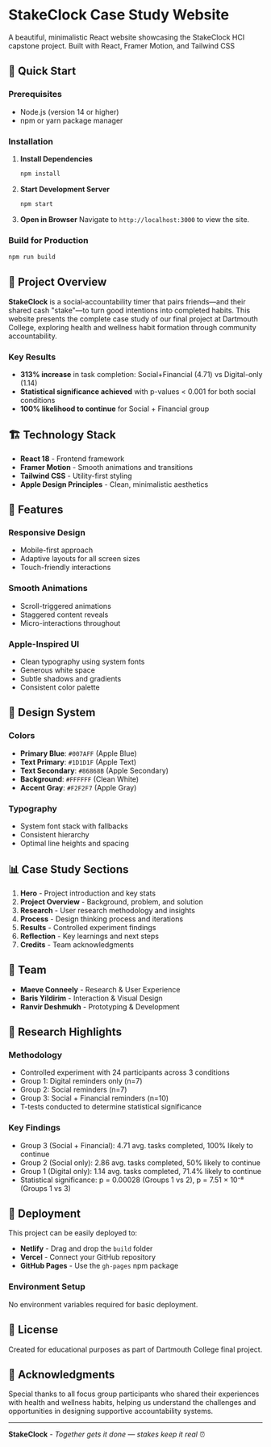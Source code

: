 # StakeClock Case Study Website

A beautiful, minimalistic React website showcasing the StakeClock HCI capstone project. Built with React, Framer Motion, and Tailwind CSS 

## 🚀 Quick Start

### Prerequisites
- Node.js (version 14 or higher)
- npm or yarn package manager

### Installation

1. **Install Dependencies**
   ```bash
   npm install
   ```

2. **Start Development Server**
   ```bash
   npm start
   ```

3. **Open in Browser**
   Navigate to `http://localhost:3000` to view the site.

### Build for Production
```bash
npm run build
```

## 🎯 Project Overview

**StakeClock** is a social‑accountability timer that pairs friends—and their shared cash "stake"—to turn good intentions into completed habits. This website presents the complete case study of our final project at Dartmouth College, exploring health and wellness habit formation through community accountability.

### Key Results
- **313% increase** in task completion: Social+Financial (4.71) vs Digital-only (1.14)
- **Statistical significance achieved** with p-values < 0.001 for both social conditions
- **100% likelihood to continue** for Social + Financial group

## 🏗️ Technology Stack

- **React 18** - Frontend framework
- **Framer Motion** - Smooth animations and transitions
- **Tailwind CSS** - Utility-first styling
- **Apple Design Principles** - Clean, minimalistic aesthetics

## 📱 Features

### Responsive Design
- Mobile-first approach
- Adaptive layouts for all screen sizes
- Touch-friendly interactions

### Smooth Animations
- Scroll-triggered animations
- Staggered content reveals
- Micro-interactions throughout

### Apple-Inspired UI
- Clean typography using system fonts
- Generous white space
- Subtle shadows and gradients
- Consistent color palette

## 🎨 Design System

### Colors
- **Primary Blue**: `#007AFF` (Apple Blue)
- **Text Primary**: `#1D1D1F` (Apple Text)
- **Text Secondary**: `#86868B` (Apple Secondary)
- **Background**: `#FFFFFF` (Clean White)
- **Accent Gray**: `#F2F2F7` (Apple Gray)

### Typography
- System font stack with fallbacks
- Consistent hierarchy
- Optimal line heights and spacing

## 📊 Case Study Sections

1. **Hero** - Project introduction and key stats
2. **Project Overview** - Background, problem, and solution
3. **Research** - User research methodology and insights
4. **Process** - Design thinking process and iterations
5. **Results** - Controlled experiment findings
6. **Reflection** - Key learnings and next steps
7. **Credits** - Team acknowledgments

## 👥 Team

- **Maeve Conneely** - Research & User Experience
- **Baris Yildirim** - Interaction & Visual Design  
- **Ranvir Deshmukh** - Prototyping & Development

## 🔬 Research Highlights

### Methodology
- Controlled experiment with 24 participants across 3 conditions
- Group 1: Digital reminders only (n=7)
- Group 2: Social reminders (n=7) 
- Group 3: Social + Financial reminders (n=10)
- T-tests conducted to determine statistical significance

### Key Findings
- Group 3 (Social + Financial): 4.71 avg. tasks completed, 100% likely to continue
- Group 2 (Social only): 2.86 avg. tasks completed, 50% likely to continue  
- Group 1 (Digital only): 1.14 avg. tasks completed, 71.4% likely to continue
- Statistical significance: p = 0.00028 (Groups 1 vs 2), p = 7.51 × 10⁻⁸ (Groups 1 vs 3)

## 🚀 Deployment

This project can be easily deployed to:
- **Netlify** - Drag and drop the `build` folder
- **Vercel** - Connect your GitHub repository
- **GitHub Pages** - Use the `gh-pages` npm package

### Environment Setup
No environment variables required for basic deployment.

## 📝 License

Created for educational purposes as part of Dartmouth College final project.

## 🙏 Acknowledgments

Special thanks to all focus group participants who shared their experiences with health and wellness habits, helping us understand the challenges and opportunities in designing supportive accountability systems.

---

**StakeClock** - *Together gets it done — stakes keep it real* ⏰ 